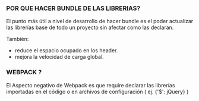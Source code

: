 
### POR QUE HACER BUNDLE DE LAS LIBRERIAS?

El punto más útil a nivel de desarrollo de hacer bundle es el poder actualizar las librerías base de todo un proyecto sin afectar como las declaran.

También:
+ reduce el espacio ocupado en los header.
+ mejora la velocidad de carga global.


### WEBPACK ?

El Aspecto negativo de Webpack es que require declarar las librerías importadas en el código o en archivos de configuración ( ej. {'$': jQuery} )
